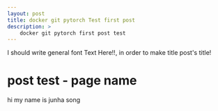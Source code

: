 ```yaml
---
layout: post
title: docker git pytorch Test first post
description: > 
    docker git pytorch first post test
---
```


I should write general font Text Here!!, in order to make title post's title!

# post test - page name
hi my name is junha song